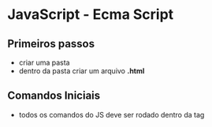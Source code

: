# JavaScript - Ecma Script

## Primeiros passos

- criar uma pasta
- dentro da pasta criar um arquivo **.html**

## Comandos Iniciais

- todos os comandos do JS deve ser rodado dentro da tag **<script>**
- a tag **<script>** deve ficar dentro da tag <body>
- JS não mais exige **';'** no final para fechar o comando
- abrir uma janela de alerta:

```jsx
window.alert('mensagem')
```

- abrir uma janela de confirmação:

```jsx
window.confirm('mensagem')
```

- abrir uma janela de input:

```jsx
window.prompt('Qual é seu nome?')
```
